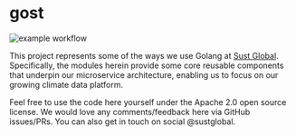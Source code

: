 # gost

![example workflow](https://github.com/sustglobal/gost/actions/workflows/build.yaml/badge.svg)

This project represents some of the ways we use Golang at [Sust Global](https://www.sustglobal.com/).
Specifically, the modules herein provide some core reusable components that underpin our microservice architecture, enabling us to focus on our growing climate data platform.

Feel free to use the code here yourself under the Apache 2.0 open source license.
We would love any comments/feedback here via GitHub issues/PRs. 
You can also get in touch on social @sustglobal.
